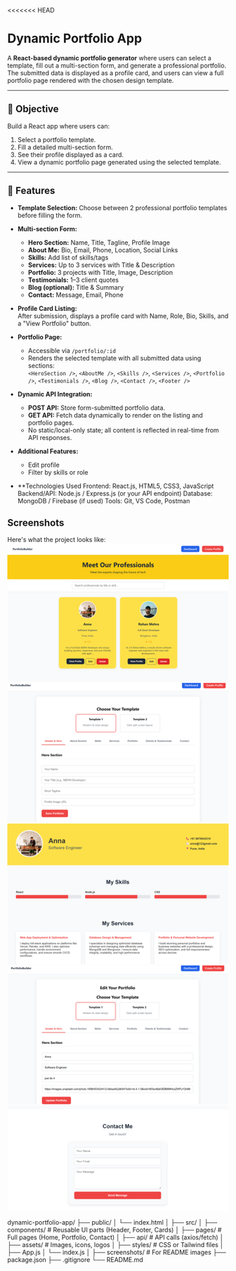 <<<<<<< HEAD
# Dynamic Portfolio App

A **React-based dynamic portfolio generator** where users can select a template, fill out a multi-section form, and generate a professional portfolio. The submitted data is displayed as a profile card, and users can view a full portfolio page rendered with the chosen design template.

---

## 🔹 Objective
Build a React app where users can:
1. Select a portfolio template.
2. Fill a detailed multi-section form.
3. See their profile displayed as a card.
4. View a dynamic portfolio page generated using the selected template.

---
## 🔹 Features
- **Template Selection:** Choose between 2 professional portfolio templates before filling the form.
- **Multi-section Form:**  
  - **Hero Section:** Name, Title, Tagline, Profile Image  
  - **About Me:** Bio, Email, Phone, Location, Social Links  
  - **Skills:** Add list of skills/tags  
  - **Services:** Up to 3 services with Title & Description  
  - **Portfolio:** 3 projects with Title, Image, Description  
  - **Testimonials:** 1–3 client quotes  
  - **Blog (optional):** Title & Summary  
  - **Contact:** Message, Email, Phone
- **Profile Card Listing:**  
  After submission, displays a profile card with Name, Role, Bio, Skills, and a "View Portfolio" button.
  
- **Portfolio Page:**  
  - Accessible via `/portfolio/:id`  
  - Renders the selected template with all submitted data using sections:  
    `<HeroSection />`, `<AboutMe />`, `<Skills />`, `<Services />`, `<Portfolio />`, `<Testimonials />`, `<Blog />`, `<Contact />`, `<Footer />`

- **Dynamic API Integration:**  
  - **POST API:** Store form-submitted portfolio data.  
  - **GET API:** Fetch data dynamically to render on the listing and portfolio pages.  
  - No static/local-only state; all content is reflected in real-time from API responses.

- **Additional Features:**  
  - Edit profile  
  - Filter by skills or role  

- **Technologies Used
Frontend: React.js, HTML5, CSS3, JavaScript
Backend/API: Node.js / Express.js (or your API endpoint)
Database: MongoDB / Firebase (if used)
Tools: Git, VS Code, Postman


## Screenshots
Here's what the project looks like:
![Home-Page](screenshots/home-page.png)
![Create Profile](screenshots/create-profile.png)
![View-profile](screenshots/view-profile.png)
![Edit-profile](screenshots/Edit-profile.png)
![Conatct-me](screenshots/Contact-me.png)


dynamic-portfolio-app/
├── public/
│   └── index.html
│
├── src/
│   ├── components/     # Reusable UI parts (Header, Footer, Cards)
│   ├── pages/          # Full pages (Home, Portfolio, Contact)
│   ├── api/            # API calls (axios/fetch)
│   ├── assets/         # Images, icons, logos
│   ├── styles/         # CSS or Tailwind files
│   ├── App.js
│   └── index.js
│
├── screenshots/        # For README images
├── package.json
├── .gitignore
└── README.md


